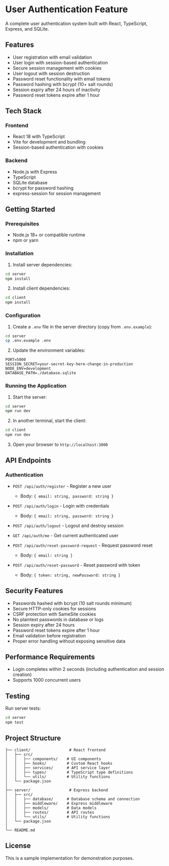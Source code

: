 # User Authentication Feature

A complete user authentication system built with React, TypeScript, Express, and SQLite.

## Features

- User registration with email validation
- User login with session-based authentication
- Secure session management with cookies
- User logout with session destruction
- Password reset functionality with email tokens
- Password hashing with bcrypt (10+ salt rounds)
- Session expiry after 24 hours of inactivity
- Password reset tokens expire after 1 hour

## Tech Stack

### Frontend
- React 18 with TypeScript
- Vite for development and bundling
- Session-based authentication with cookies

### Backend
- Node.js with Express
- TypeScript
- SQLite database
- bcrypt for password hashing
- express-session for session management

## Getting Started

### Prerequisites
- Node.js 18+ or compatible runtime
- npm or yarn

### Installation

1. Install server dependencies:
```bash
cd server
npm install
```

2. Install client dependencies:
```bash
cd client
npm install
```

### Configuration

1. Create a `.env` file in the server directory (copy from `.env.example`):
```bash
cd server
cp .env.example .env
```

2. Update the environment variables:
```env
PORT=5000
SESSION_SECRET=your-secret-key-here-change-in-production
NODE_ENV=development
DATABASE_PATH=./database.sqlite
```

### Running the Application

1. Start the server:
```bash
cd server
npm run dev
```

2. In another terminal, start the client:
```bash
cd client
npm run dev
```

3. Open your browser to `http://localhost:3000`

## API Endpoints

### Authentication

- `POST /api/auth/register` - Register a new user
  - Body: `{ email: string, password: string }`

- `POST /api/auth/login` - Login with credentials
  - Body: `{ email: string, password: string }`

- `POST /api/auth/logout` - Logout and destroy session

- `GET /api/auth/me` - Get current authenticated user

- `POST /api/auth/reset-password-request` - Request password reset
  - Body: `{ email: string }`

- `POST /api/auth/reset-password` - Reset password with token
  - Body: `{ token: string, newPassword: string }`

## Security Features

- Passwords hashed with bcrypt (10 salt rounds minimum)
- Secure HTTP-only cookies for sessions
- CSRF protection with SameSite cookies
- No plaintext passwords in database or logs
- Session expiry after 24 hours
- Password reset tokens expire after 1 hour
- Email validation before registration
- Proper error handling without exposing sensitive data

## Performance Requirements

- Login completes within 2 seconds (including authentication and session creation)
- Supports 1000 concurrent users

## Testing

Run server tests:
```bash
cd server
npm test
```

## Project Structure

```
├── client/                 # React frontend
│   ├── src/
│   │   ├── components/    # UI components
│   │   ├── hooks/         # Custom React hooks
│   │   ├── services/      # API service layer
│   │   ├── types/         # TypeScript type definitions
│   │   └── utils/         # Utility functions
│   └── package.json
│
├── server/                 # Express backend
│   ├── src/
│   │   ├── database/      # Database schema and connection
│   │   ├── middleware/    # Express middleware
│   │   ├── models/        # Data models
│   │   ├── routes/        # API routes
│   │   └── utils/         # Utility functions
│   └── package.json
│
└── README.md
```

## License

This is a sample implementation for demonstration purposes.
